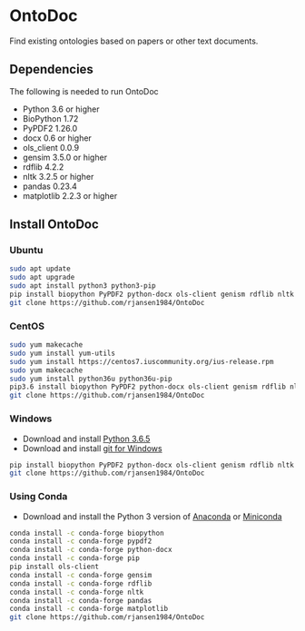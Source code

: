 # OntoDoc

Find existing ontologies based on papers or other text documents.

## Dependencies

The following is needed to run OntoDoc

* Python 3.6 or higher
* BioPython 1.72
* PyPDF2 1.26.0
* docx 0.6 or higher
* ols_client 0.0.9
* gensim 3.5.0 or higher
* rdflib 4.2.2
* nltk 3.2.5 or higher
* pandas 0.23.4
* matplotlib 2.2.3 or higher

## Install OntoDoc

### Ubuntu

```bash
sudo apt update
sudo apt upgrade
sudo apt install python3 python3-pip
pip install biopython PyPDF2 python-docx ols-client genism rdflib nltk pandas matplotlib
git clone https://github.com/rjansen1984/OntoDoc
```

### CentOS

```bash
sudo yum makecache
sudo yum install yum-utils
sudo yum install https://centos7.iuscommunity.org/ius-release.rpm
sudo yum makecache
sudo yum install python36u python36u-pip
pip3.6 install biopython PyPDF2 python-docx ols-client genism rdflib nltk pandas matplotlib
git clone https://github.com/rjansen1984/OntoDoc
```

### Windows

* Download and install [Python 3.6.5](https://www.python.org/downloads/release/python-365/)
* Download and install [git for Windows](https://git-scm.com/download/win)

```bash
pip install biopython PyPDF2 python-docx ols-client genism rdflib nltk pandas matplotlib
git clone https://github.com/rjansen1984/OntoDoc
```

### Using Conda

* Download and install the Python 3 version of [Anaconda](https://www.anaconda.com/download/) or [Miniconda](https://conda.io/miniconda.html)

```bash
conda install -c conda-forge biopython
conda install -c conda-forge pypdf2
conda install -c conda-forge python-docx
conda install -c conda-forge pip
pip install ols-client
conda install -c conda-forge gensim
conda install -c conda-forge rdflib
conda install -c conda-forge nltk
conda install -c conda-forge pandas
conda install -c conda-forge matplotlib
git clone https://github.com/rjansen1984/OntoDoc
```